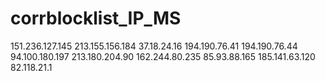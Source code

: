 # corrblocklist_IP_MS

151.236.127.145
213.155.156.184
37.18.24.16
194.190.76.41
194.190.76.44
94.100.180.197
213.180.204.90
162.244.80.235
85.93.88.165
185.141.63.120
82.118.21.1
